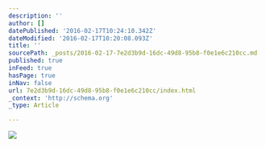 ```yaml
---
description: ''
author: []
datePublished: '2016-02-17T10:24:10.342Z'
dateModified: '2016-02-17T10:20:08.093Z'
title: ''
sourcePath: _posts/2016-02-17-7e2d3b9d-16dc-49d8-95b8-f0e1e6c210cc.md
published: true
inFeed: true
hasPage: true
inNav: false
url: 7e2d3b9d-16dc-49d8-95b8-f0e1e6c210cc/index.html
_context: 'http://schema.org'
_type: Article

---
```

![](https://the-grid-user-content.s3-us-west-2.amazonaws.com/4cebbd9d-abc0-426d-a86c-ba6f544eab37.JPG)